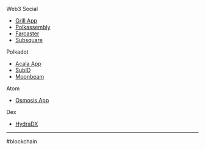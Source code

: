 Web3 Social
- [Grill App](https://grillapp.net/7517)
- [Polkassembly](https://polkadot.polkassembly.io/user/dwulf69)
- [Farcaster](https://docs.farcaster.xyz/)
- [Subsquare](https://polkadot.subsquare.io/)

Polkadot
- [Acala App](https://apps.acala.network/portfolio)
- [SubID](https://sub.id/5DkDSgA29qRjbrDNQhYZtUDZ8GJFkWXNLn45RS9zS5prvjJR)
- [Moonbeam](https://apps.moonbeam.network/moonbeam)

Atom
- [Osmosis App](https://app.osmosis.zone/portfolio)



Dex
- [HydraDX](https://app.hydradx.io/trade/swap)




---
#blockchain 
